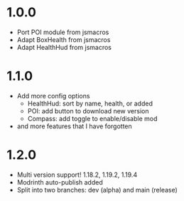 # 1.0.0
* Port POI module from jsmacros
* Adapt BoxHealth from jsmacros
* Adapt HealthHud from jsmacros

# 1.1.0
* Add more config options
  * HealthHud: sort by name, health, or added
  * POI: add button to download new version
  * Compass: add toggle to enable/disable mod
* and more features that I have forgotten

# 1.2.0
* Multi version support! 1.18.2, 1.19.2, 1.19.4
* Modrinth auto-publish added
* Split into two branches: dev (alpha) and main (release)

